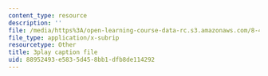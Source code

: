 ```yaml
---
content_type: resource
description: ''
file: /media/https%3A/open-learning-course-data-rc.s3.amazonaws.com/8-421-atomic-and-optical-physics-i-spring-2014/88952493e5835d458bb1dfb8de114292_o3Oog9I25dA.vtt
file_type: application/x-subrip
resourcetype: Other
title: 3play caption file
uid: 88952493-e583-5d45-8bb1-dfb8de114292
---
```

